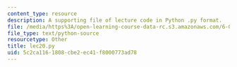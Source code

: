 ```yaml
---
content_type: resource
description: A supporting file of lecture code in Python .py format.
file: /media/https%3A/open-learning-course-data-rc.s3.amazonaws.com/6-00sc-introduction-to-computer-science-and-programming-spring-2011/5c2ca1161808cbe2ec41f8000773ad78_lec20.py
file_type: text/python-source
resourcetype: Other
title: lec20.py
uid: 5c2ca116-1808-cbe2-ec41-f8000773ad78
---
```


